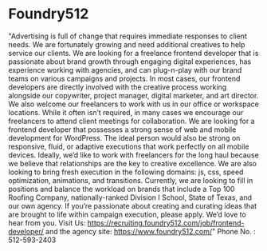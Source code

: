 # Foundry512
"Advertising is full of change that requires immediate responses to client needs. We are fortunately growing and need additional creatives to help service our clients. We are looking for a freelance frontend developer that is passionate about brand growth through engaging digital experiences, has experience working with agencies, and can plug-n-play with our brand teams on various campaigns and projects.  In most cases, our frontend developers are directly involved with the creative process working alongside our copywriter, project manager, digital marketer, and art director. We also welcome our freelancers to work with us in our office or workspace locations. While it often isn’t required, in many cases we encourage our freelancers to attend client meetings for collaboration.  We are looking for a frontend developer that possesses a strong sense of web and mobile development for WordPress. The ideal person would also be strong on responsive, fluid, or adaptive executions that work perfectly on all mobile devices.  Ideally, we’d like to work with freelancers for the long haul because we believe that relationships are the key to creative excellence. We are also looking to bring fresh execution in the following domains: js, css, speed optimization, animations, and transitions. Currently, we are looking to fill in positions and balance the workload on brands that include a Top 100 Roofing Company, nationally-ranked Division I School, State of Texas, and our own agency.  If you’re passionate about creating and curating ideas that are brought to life within campaign execution, please apply. We’d love to hear from you.  Visit Us: https://recruiting.foundry512.com/job/frontend-developer/  and the agency site: https://www.foundry512.com/"
Phone No. :	  512-593-2403

